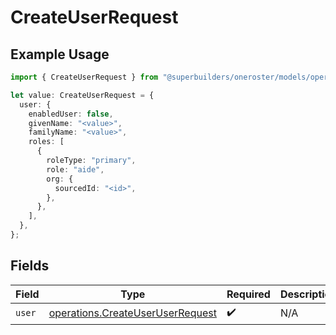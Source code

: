 # CreateUserRequest

## Example Usage

```typescript
import { CreateUserRequest } from "@superbuilders/oneroster/models/operations";

let value: CreateUserRequest = {
  user: {
    enabledUser: false,
    givenName: "<value>",
    familyName: "<value>",
    roles: [
      {
        roleType: "primary",
        role: "aide",
        org: {
          sourcedId: "<id>",
        },
      },
    ],
  },
};
```

## Fields

| Field                                                                                | Type                                                                                 | Required                                                                             | Description                                                                          |
| ------------------------------------------------------------------------------------ | ------------------------------------------------------------------------------------ | ------------------------------------------------------------------------------------ | ------------------------------------------------------------------------------------ |
| `user`                                                                               | [operations.CreateUserUserRequest](../../models/operations/createuseruserrequest.md) | :heavy_check_mark:                                                                   | N/A                                                                                  |